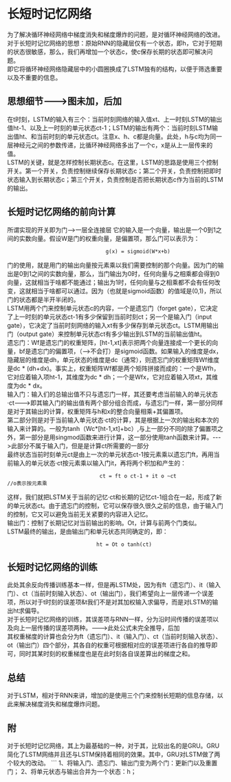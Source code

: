 # 长短时记忆网络
为了解决循环神经网络中梯度消失和梯度爆炸的问题，是对循环神经网络的改进。  
对于长短时记忆网络的思想：原始RNN的隐藏层仅有一个状态，即h，它对于短期的状态很敏感，那么，我们再增加一个状态c，使c保存长期的状态即可解决问题。  
即它将循环神经网络隐藏层中的小圆圈换成了LSTM独有的结构，以便于筛选重要以及不重要的信息。
## 思想细节--->图未加，后加
在t时刻，LSTM的输入有三个：当前时刻网络的输入值xt、上一时刻LSTM的输出值ht-1、以及上一时刻的单元状态ct-1；LSTM的输出有两个：当前时刻LSTM输出值ht、和当前时刻的单元状态ct。注意x、h、c都是向量。此处，h与c均为同一层神经元之间的参数传递，比循环神经网络多出了一个c，x是从上一层传来的值。    
LSTM的关键，就是怎样控制长期状态c。在这里，LSTM的思路是使用三个控制开关。第一个开关，负责控制继续保存长期状态c；第二个开关，负责控制把即时状态输入到长期状态c；第三个开关，负责控制是否把长期状态c作为当前的LSTM的输出。  
## 长短时记忆网络的前向计算
所谓实现的开关即为门-->一层全连接层
它的输入是一个向量，输出是一个0到1之间的实数向量。假设W是门的权重向量，是偏置项，那么门可以表示为：
```
                                g(x) = sigmoid(W*x+b)
```
门的使用，就是用门的输出向量按元素乘以我们需要控制的那个向量。因为门的输出是0到1之间的实数向量，那么，当门输出为0时，任何向量与之相乘都会得到0向量，这就相当于啥都不能通过；输出为1时，任何向量与之相乘都不会有任何改变，这就相当于啥都可以通过。因为（也就是sigmoid函数）的值域是(0,1)，所以门的状态都是半开半闭的。  
LSTM用两个门来控制单元状态c的内容，一个是遗忘门（forget gate），它决定了上一时刻的单元状态ct-1有多少保留到当前时刻ct；另一个是输入门（input gate），它决定了当前时刻网络的输入xt有多少保存到单元状态ct。LSTM用输出门（output gate）来控制单元状态ct有多少输出到LSTM的当前输出值ht。  
遗忘门：Wf是遗忘门的权重矩阵，[ht-1,xt]表示把两个向量连接成一个更长的向量，bf是遗忘门的偏置项，（-->不会打）是sigmoid函数。如果输入的维度是dx，隐藏层的维度是dh，单元状态的维度是dc（通常），则遗忘门的权重矩阵Wf维度是dc * (dh+dx)。事实上，权重矩阵Wf都是两个矩阵拼接而成的：一个是Wfh，它对应着输入项ht-1，其维度为dc * dh；一个是Wfx，它对应着输入项xt，其维度为dc * dx。  
输入门：输入们的总输出值不只与遗忘门一样，其还要考虑当前输入的单元状态·ct--->即其输入门的输出值有两个部分组合而成，与遗忘门一样，第一部分同样是对于其输出的计算，权重矩阵与h和x的整合向量相乘+其偏置项。  
第二部分则是对于当前输入单元状态·ct的计算，其是根据上一次的输出和本次的输入来计算的。一般为tanh（Wc*[ht-1,xt]+bc）,与上一部分不同的除了偏置项之外，第一部分是用singmod函数来进行计算，这一部分使用tanh函数来计算。--->此部分不属于输入门，但是是计算ct所需要的一部分     
最终状态当前时刻单元ct是由上一次的单元状态ct-1按元素乘以遗忘门ft，再用当前输入的单元状态·ct按元素乘以输入门it，再将两个积加和产生的： 
```
                              ct = ft o ct-1 + it o ~ct              //o表示按元素乘
```
这样，我们就把LSTM关于当前的记忆·ct和长期的记忆ct-1组合在一起，形成了新的单元状态ct。由于遗忘门的控制，它可以保存很久很久之前的信息，由于输入门的控制，它又可以避免当前无关紧要的内容进入记忆。  
输出门：控制了长期记忆对当前输出的影响。Ot，计算与前两个门类似。  
LSTM最终的输出，是由输出门和单元状态共同确定的，即：
```
                             ht = Ot o tanh(ct)
```
## 长短时记忆网络的训练
此处其余反向传播训练基本一样，但是再LSTM处，因为有ft（遗忘门）、it（输入门）、ct（当前时刻输入状态）、ot（输出门），我们希望向上一层传递一个误差项，所以对于t时刻的误差项&t我们不是对其加权输入求偏导，而是对LSTM的输出ht求偏导。  
对于长短时记忆网络的训练，其误差项与RNN一样，分为沿时间传播的误差项以及向上一层传播的误差项两种。--->此处公式未完全推导，后加  
其权重梯度的计算也会分为ft（遗忘门）、it（输入门）、ct（当前时刻输入状态）、ot（输出门）四个部分，其各自的权重可根据相对应的误差项进行各自的推导即可，同时其某时刻的权重梯度也是在此时刻各自误差算出的梯度之和。  
## 总结
对于LSTM，相对于RNN来讲，增加的是使用三个门来控制长短期的信息存储，以此来解决梯度消失和梯度爆炸问题。  

## 附
对于长短时记忆网络，其上为最基础的一种，对于其，比较出名的是GRU。GRU简化了LSTM网络并且还与LSTM保持着相同的效果。其中，GRU对LSTM做了两个较大的改动。  ```
1、将输入门、遗忘门、输出门变为两个门：更新门以及重置门；
2、将单元状态与输出合并为一个状态：h；
```


